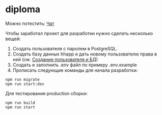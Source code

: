 # diploma

Можно потестить: [Чат](https://hhdiploma.herokuapp.com/chat)

Чтобы заработал проект для разработки нужно сделать несколько вещей:

1. Создать пользователя с паролем в PostgreSQL.
2. Создать базу данных hhapp и дать новому пользователю права в ней (см. [Создание пользователя и БД](https://medium.com/coding-blocks/creating-user-database-and-adding-access-on-postgresql-8bfcd2f4a91e))
3. Создать и заполнить .env файл по примеру .env.example
4. Прописать следующие команды для начала разработки:

```npm run i
npm run migrate
npm run start:dev
```

Для тестирования production сборки:

```npm run i
npm run build
npm run start
```
